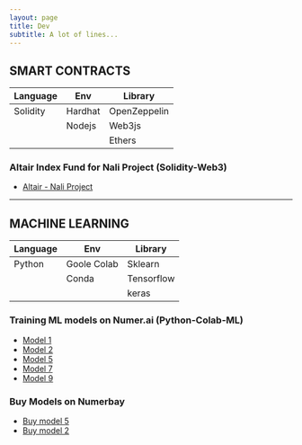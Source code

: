 ```yaml
---
layout: page
title: Dev 
subtitle: A lot of lines...
---
```


## SMART CONTRACTS

| Language    | Env     | Library      |
| ----------- | ------- | ------------ |
| Solidity    | Hardhat | OpenZeppelin |
|             | Nodejs  | Web3js       |
|             |         | Ethers       |

### Altair Index Fund for Nali Project (Solidity-Web3) 

- [Altair - Nali Project](https://app.nali.finance/altair-funds)

---

## MACHINE LEARNING

| Language  | Env         | Library    |
| ----------| ----------- | ---------- |
| Python    | Goole Colab | Sklearn    |
|           | Conda       | Tensorflow |
|           |             | keras      |


### Training ML models on Numer.ai (Python-Colab-ML)

- [Model 1](https://numer.ai/scobruone)
- [Model 2](https://numer.ai/scobrutwo)
- [Model 5](https://numer.ai/scobrufive)
- [Model 7](https://numer.ai/scobruseven)
- [Model 9](https://numer.ai/scobrunine)

### Buy Models on Numerbay

- [Buy model 5](https://numerbay.ai/product/numerai-predictions/scobrufive)
- [Buy model 2](https://numerbay.ai/product/numerai-predictions/scobrutwo)



